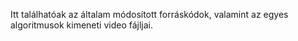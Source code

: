 Itt találhatóak az általam módosított forráskódok, valamint az egyes algoritmusok kimeneti video fájljai.
